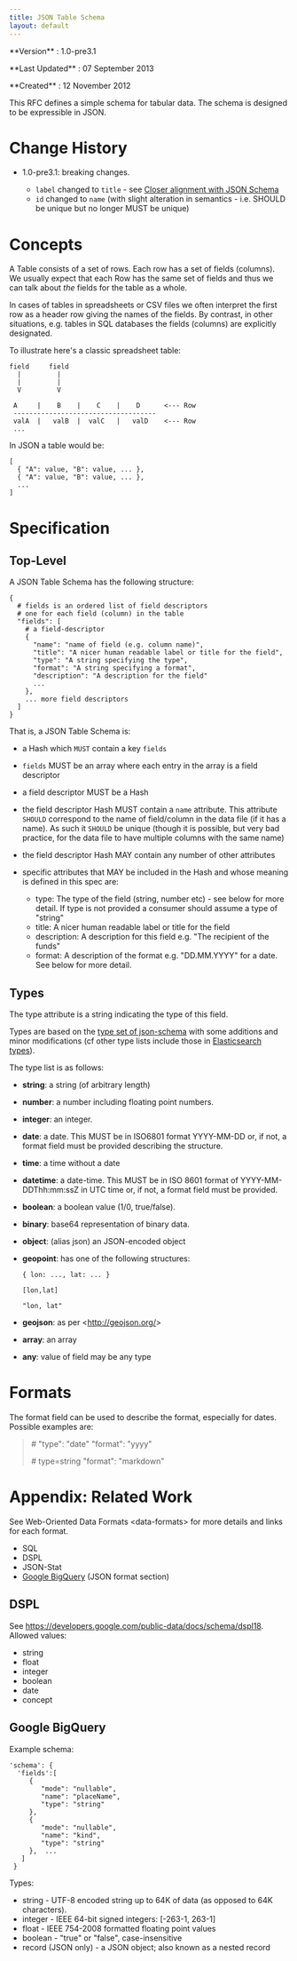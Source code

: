 ```yaml
---
title: JSON Table Schema
layout: default
---
```


\*\*Version\*\*
:   1.0-pre3.1

\*\*Last Updated\*\*
:   07 September 2013

\*\*Created\*\*
:   12 November 2012

This RFC defines a simple schema for tabular data. The schema is
designed to be expressible in JSON.

Change History
==============

-   1.0-pre3.1: breaking changes.

    -   `label` changed to `title` - see [Closer alignment with JSON
        Schema](https://github.com/dataprotocols/dataprotocols/issues/46)
    -   `id` changed to `name` (with slight alteration in semantics -
        i.e. SHOULD be unique but no longer MUST be unique)

Concepts
========

A Table consists of a set of rows. Each row has a set of fields
(columns). We usually expect that each Row has the same set of fields
and thus we can talk about *the* fields for the table as a whole.

In cases of tables in spreadsheets or CSV files we often interpret the
first row as a header row giving the names of the fields. By contrast,
in other situations, e.g. tables in SQL databases the fields (columns)
are explicitly designated.

To illustrate here's a classic spreadsheet table:

    field     field
      |         |
      |         |
      V         V

     A     |    B    |    C    |    D      <--- Row
     ------------------------------------
     valA  |   valB  |  valC   |   valD    <--- Row
     ...

In JSON a table would be:

    [
      { "A": value, "B": value, ... },
      { "A": value, "B": value, ... },
      ...
    ]

Specification
=============

Top-Level
---------

A JSON Table Schema has the following structure:

    {
      # fields is an ordered list of field descriptors
      # one for each field (column) in the table
      "fields": [
        # a field-descriptor
        {
          "name": "name of field (e.g. column name)",
          "title": "A nicer human readable label or title for the field",
          "type": "A string specifying the type",
          "format": "A string specifying a format",
          "description": "A description for the field"
          ...
        },
        ... more field descriptors
      ]
    }

That is, a JSON Table Schema is:

-   a Hash which `MUST` contain a key `fields`
-   `fields` MUST be an array where each entry in the array is a field
    descriptor
-   a field descriptor MUST be a Hash
-   the field descriptor Hash MUST contain a `name` attribute. This
    attribute `SHOULD` correspond to the name of field/column in the
    data file (if it has a name). As such it `SHOULD` be unique (though
    it is possible, but very bad practice, for the data file to have
    multiple columns with the same name)
-   the field descriptor Hash MAY contain any number of other attributes
-   specific attributes that MAY be included in the Hash and whose
    meaning is defined in this spec are:

    -   type: The type of the field (string, number etc) - see below for
        more detail. If type is not provided a consumer should assume a
        type of "string"
    -   title: A nicer human readable label or title for the field
    -   description: A description for this field e.g. "The recipient of
        the funds"
    -   format: A description of the format e.g. "DD.MM.YYYY" for a
        date. See below for more detail.

Types
-----

The type attribute is a string indicating the type of this field.

Types are based on the [type set of
json-schema](http://tools.ietf.org/html/draft-zyp-json-schema-03#section-5.1)
with some additions and minor modifications (cf other type lists include
those in [Elasticsearch
types](http://www.elasticsearch.org/guide/reference/mapping/)).

The type list is as follows:

-   **string**: a string (of arbitrary length)
-   **number**: a number including floating point numbers.
-   **integer**: an integer.
-   **date**: a date. This MUST be in ISO6801 format YYYY-MM-DD or, if
    not, a format field must be provided describing the structure.
-   **time**: a time without a date
-   **datetime**: a date-time. This MUST be in ISO 8601 format of
    YYYY-MM-DDThh:mm:ssZ in UTC time or, if not, a format field must be
    provided.
-   **boolean**: a boolean value (1/0, true/false).
-   **binary**: base64 representation of binary data.
-   **object**: (alias json) an JSON-encoded object
-   **geopoint**: has one of the following structures:

        { lon: ..., lat: ... }

        [lon,lat]

        "lon, lat"

-   **geojson**: as per \<<http://geojson.org/>\>
-   **array**: an array
-   **any**: value of field may be any type

Formats
=======

The format field can be used to describe the format, especially for
dates. Possible examples are:

> \# "type": "date" "format": "yyyy"
>
> \# type=string "format": "markdown"

Appendix: Related Work
======================

See Web-Oriented Data Formats \<data-formats\> for more details and
links for each format.

-   SQL
-   DSPL
-   JSON-Stat
-   [Google
    BigQuery](https://developers.google.com/bigquery/docs/import#jsonformat)
    (JSON format section)

DSPL
----

See <https://developers.google.com/public-data/docs/schema/dspl18>.
Allowed values:

-   string
-   float
-   integer
-   boolean
-   date
-   concept

Google BigQuery
---------------

Example schema:

    'schema': {
      'fields':[
         {
            "mode": "nullable",
            "name": "placeName",
            "type": "string"
         },
         {
            "mode": "nullable",
            "name": "kind",
            "type": "string"
         },  ...
       ]
     }

Types:

-   string - UTF-8 encoded string up to 64K of data (as opposed to 64K
    characters).
-   integer - IEEE 64-bit signed integers: [-263-1, 263-1]
-   float - IEEE 754-2008 formatted floating point values
-   boolean - "true" or "false", case-insensitive
-   record (JSON only) - a JSON object; also known as a nested record
